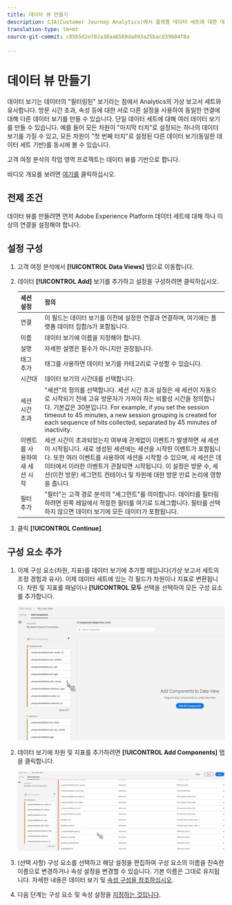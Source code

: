 ```yaml
---
title: 데이터 뷰 만들기
description: CJA(Customer Journey Analytics)에서 플랫폼 데이터 세트에 대한 데이터 보기를 만드는 방법에 대해 설명합니다.
translation-type: tm+mt
source-git-commit: c85b5d2e702a38aa6569da893a25bacd39604f8a

---
```



# 데이터 뷰 만들기

데이터 보기는 데이터의 &quot;필터링된&quot; 보기라는 점에서 Analytics의 가상 보고서 세트와 유사합니다. 방문 시간 초과, 속성 등에 대한 서로 다른 설정을 사용하여 동일한 연결에 대해 다른 데이터 보기를 만들 수 있습니다. 단일 데이터 세트에 대해 여러 데이터 보기를 만들 수 있습니다. 예를 들어 모든 차원이 &quot;마지막 터치&quot;로 설정되는 하나의 데이터 보기를 가질 수 있고, 모든 차원이 &quot;첫 번째 터치&quot;로 설정된 다른 데이터 보기(동일한 데이터 세트 기반)를 동시에 볼 수 있습니다.

고객 여정 분석의 작업 영역 프로젝트는 데이터 뷰를 기반으로 합니다.

비디오 개요를 보려면 [여기를](https://docs.adobe.com/content/help/en/platform-learn/tutorials/cja/basic-configuration-for-data-views.html) 클릭하십시오.

## 전제 조건

데이터 뷰를 만들려면 먼저 Adobe Experience Platform 데이터 세트에 [](/help/connections/create-connection.md)대해 하나 이상의 연결을 설정해야 합니다.

## 설정 구성

1. 고객 여정 분석에서 **[!UICONTROL Data Views]** 탭으로 이동합니다.

1. 데이터 **[!UICONTROL Add]** 보기를 추가하고 설정을 구성하려면 클릭하십시오.

   | 세션 설정 | 정의 |
   |---|---|
   | 연결 | 이 필드는 데이터 보기를 이전에 설정한 연결과 연결하며, 여기에는 플랫폼 데이터 집합/s가 포함됩니다. |
   |  이름  | 데이터 보기에 이름을 지정해야 합니다. |
   | 설명 | 자세한 설명은 필수가 아니지만 권장됩니다. |
   | 태그 추가 | 태그를 사용하면 데이터 보기를 카테고리로 구성할 수 있습니다. |
   | 시간대 | 데이터 보기의 시간대를 선택합니다. |
   | 세션 시간 초과 | &quot;세션&quot;의 정의를 선택합니다. 세션 시간 초과 설정은 새 세션이 자동으로 시작되기 전에 고유 방문자가 가져야 하는 비활성 시간을 정의합니다. 기본값은 30분입니다. For example, if you set the session timeout to 45 minutes, a new session grouping is created for each sequence of hits collected, separated by 45 minutes of inactivity. <!--This setting impacts not only your visit counts, but also how visit segment containers are evaluated, and the visit expiration logic for any eVars expiring on visit. Decreasing the session timeout will likely increase the total number of visits in your reporting, while increasing the visit timeout will likely decrease the total number of visits in your reporting. This needs to be reviewed.--> |
   | 이벤트를 사용하여 새 세션 시작 | 세션 시간이 초과되었는지 여부에 관계없이 이벤트가 발생하면 새 세션이 시작됩니다. 새로 생성된 세션에는 세션을 시작한 이벤트가 포함됩니다. 또한 여러 이벤트를 사용하여 세션을 시작할 수 있으며, 새 세션은 데이터에서 이러한 이벤트가 관찰되면 시작됩니다. 이 설정은 방문 수, 세션(이전 방문) 세그먼트 컨테이너 및 차원에 대한 방문 만료 논리에 영향을 줍니다. |
   | 필터 추가 | &quot;필터&quot;는 고객 경로 분석의 &quot;세그먼트&quot;를 의미합니다. 데이터를 필터링하려면 왼쪽 레일에서 적절한 필터를 여기로 드래그합니다. 필터를 선택하지 않으면 데이터 보기에 모든 데이터가 포함됩니다. |

1. 클릭 **[!UICONTROL Continue]**.

## 구성 요소 추가

1. 이제 구성 요소(차원, 지표)를 데이터 보기에 추가할 때입니다(가상 보고서 세트의 조정 경험과 유사). 이제 데이터 세트에 있는 각 필드가 차원이나 지표로 변환됩니다. 차원 및 지표를 패널이나 **[!UICONTROL 모두** 선택을 선택하여 모든 구성 요소를 추가합니다.

   ![](assets/add-all-components.png)

1. 데이터 보기에 차원 및 지표를 추가하려면 **[!UICONTROL Add Components]** 탭을 클릭합니다.

   ![](assets/add-all-components2.png)

1. (선택 사항) 구성 요소를 선택하고 해당 설정을 편집하여 구성 요소의 이름을 친숙한 이름으로 변경하거나 속성 설정을 변경할 수 있습니다. 기본 이름은 그대로 유지됩니다. 자세한 내용은 데이터 보기 및 [속성 구성을 참조하십시오](/help/data-views/configure-dataviews.md).

1. 다음 단계는 구성 요소 및 속성 설정을 [지정하는 것입니다](/help/data-views/configure-dataviews.md).